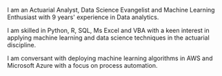 I am an Actuarial Analyst, Data Science Evangelist and Machine Learning Enthusiast with 9 years' experience in Data analytics.

I am skilled in Python, R, SQL, Ms Excel and VBA with a keen interest in applying machine learning and data science techniques in the actuarial discipline.

I am conversant with deploying machine learning algorithms in AWS and Microsoft Azure with a focus on process automation.

